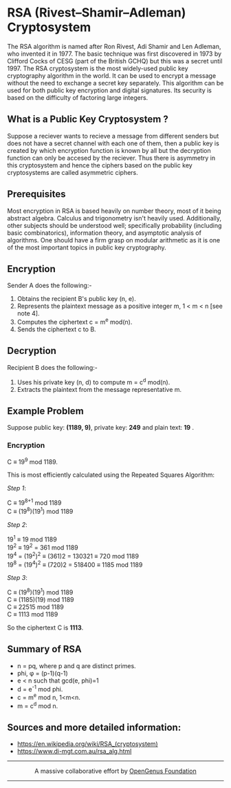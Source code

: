 # RSA (Rivest–Shamir–Adleman) Cryptosystem

The RSA algorithm is named after Ron Rivest, Adi Shamir and Len Adleman, who invented it in 1977. The basic technique was first discovered in 1973 by Clifford Cocks of CESG (part of the British GCHQ) but this was a secret until 1997.
The RSA cryptosystem is the most widely-used public key cryptography algorithm in the world. It can be used to encrypt a message without the need to exchange a secret key separately.
This algorithm can be used for both public key encryption and digital signatures. Its security is based on the difficulty of factoring large integers.

## What is a Public Key Cryptosystem ?

Suppose a reciever wants to recieve a message from different senders but does not have a secret channel with each one of them, then a public key is created by which encryption function is known by all but the decryption function can only be accesed by the reciever.
Thus there is asymmetry in this cryptosystem and hence the ciphers based on the public key cryptosystems are called asymmetric ciphers.

## Prerequisites

Most encryption in RSA is based heavily on number theory, most of it being abstract algebra. Calculus and trigonometry isn't heavily used. Additionally, other subjects should be understood well; specifically probability (including basic combinatorics), information theory, and asymptotic analysis of algorithms.
One should have a firm grasp on modular arithmetic as it is one of the most important topics in public key cryptography.

## Encryption

Sender A does the following:- 

1. Obtains the recipient B's public key (n, e).
2. Represents the plaintext message as a positive integer m, 1 < m < n [see note 4].
3. Computes the ciphertext c = m<sup>e</sup> mod(n).
4. Sends the ciphertext c to B.

## Decryption

Recipient B does the following:-

1. Uses his private key (n, d) to compute m = c<sup>d</sup> mod(n).
2. Extracts the plaintext from the message representative m.

## Example Problem
Suppose public key: **(1189, 9)**, private key: **249** and plain text: **19** .

### Encryption
C ≡ 19<sup>9</sup> mod 1189.

This is most efficiently calculated using the Repeated Squares Algorithm:

_Step 1_: <br />

C ≡ 19<sup>8+1</sup> mod 1189 <br />
C ≡ (19<sup>8</sup>)(19<sup>1</sup>) mod 1189

_Step 2_: <br />

19<sup>1</sup> ≡ 19 mod 1189 <br />
19<sup>2</sup> ≡ 19<sup>2</sup> = 361 mod 1189 <br />
19<sup>4</sup> = (19<sup>2</sup>)<sup>2</sup> ≡ (361)2 = 130321 ≡ 720 mod 1189 <br />
19<sup>8</sup> = (19<sup>4</sup>)<sup>2</sup> ≡ (720)2 = 518400 ≡ 1185 mod 1189 <br />

_Step 3_:

C ≡ (19<sup>8</sup>)(19<sup>1</sup>) mod 1189 <br />
C ≡ (1185)(19) mod 1189 <br />
C ≡ 22515 mod 1189 <br />
C ≡ 1113 mod 1189 <br />

So the ciphertext C is **1113**.

## Summary of RSA
- n = pq, where p and q are distinct primes.
- phi, φ = (p-1)(q-1)
- e < n such that gcd(e, phi)=1
- d = e<sup>-1</sup> mod phi.
- c = m<sup>e</sup> mod n, 1<m<n.
- m = c<sup>d</sup> mod n.


## Sources and more detailed information:

- https://en.wikipedia.org/wiki/RSA_(cryptosystem)
- https://www.di-mgt.com.au/rsa_alg.html

---

<p align="center">
	A massive collaborative effort by <a href="https://github.com/OpenGenus/cosmos">OpenGenus Foundation</a> 
</p>

---
